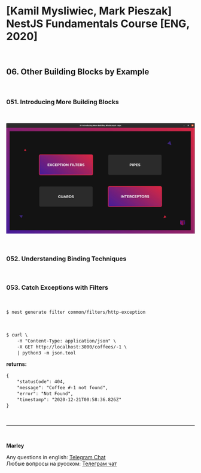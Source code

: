 # [Kamil Mysliwiec, Mark Pieszak] NestJS Fundamentals Course [ENG, 2020]

<br/>

## 06. Other Building Blocks by Example

<br/>

### 051. Introducing More Building Blocks

<br/>

![Application](/img/pic-m06-p01.png?raw=true)

<br/>

### 052. Understanding Binding Techniques

<br/>

### 053. Catch Exceptions with Filters

<br/>

    $ nest generate filter common/filters/http-exception

<br/>

```
$ curl \
    -H "Content-Type: application/json" \
    -X GET http://localhost:3000/coffees/-1 \
    | python3 -m json.tool
```

**returns:**

```
{
    "statusCode": 404,
    "message": "Coffee #-1 not found",
    "error": "Not Found",
    "timestamp": "2020-12-21T00:58:36.826Z"
}
```

<br/>

---

<br/>

**Marley**

Any questions in english: <a href="https://jsdev.org/chat/">Telegram Chat</a>  
Любые вопросы на русском: <a href="https://jsdev.ru/chat/">Телеграм чат</a>
